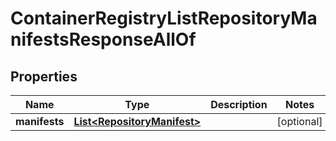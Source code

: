 

# ContainerRegistryListRepositoryManifestsResponseAllOf


## Properties

| Name | Type | Description | Notes |
|------------ | ------------- | ------------- | -------------|
|**manifests** | [**List&lt;RepositoryManifest&gt;**](RepositoryManifest.md) |  |  [optional] |



